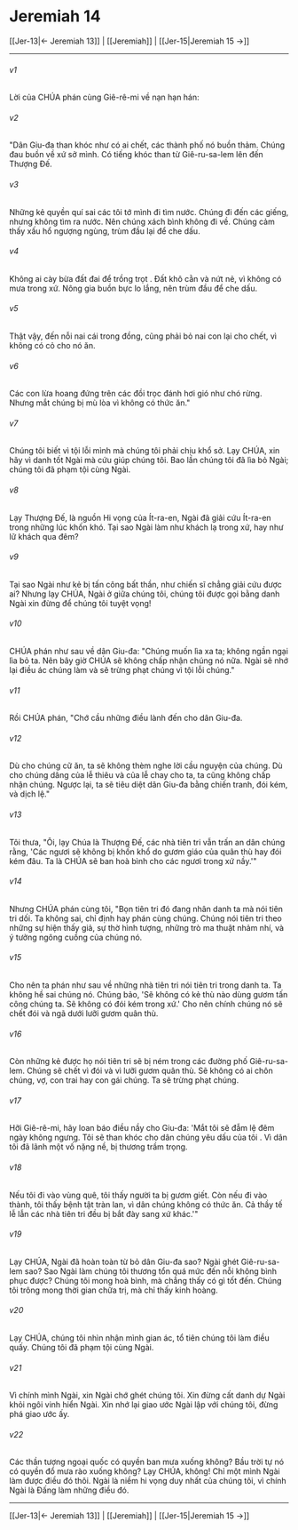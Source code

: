 # Jeremiah 14

[[Jer-13|← Jeremiah 13]] | [[Jeremiah]] | [[Jer-15|Jeremiah 15 →]]
***



###### v1 
Lời của CHÚA phán cùng Giê-rê-mi về nạn hạn hán: 

###### v2 
"Dân Giu-đa than khóc như có ai chết, các thành phố nó buồn thảm. Chúng đau buồn về xứ sở mình. Có tiếng khóc than từ Giê-ru-sa-lem lên đến Thượng Đế. 

###### v3 
Những kẻ quyền quí sai các tôi tớ mình đi tìm nước. Chúng đi đến các giếng, nhưng không tìm ra nước. Nên chúng xách bình không đi về. Chúng cảm thấy xấu hổ ngượng ngùng, trùm đầu lại để che dấu. 

###### v4 
Không ai cày bừa đất đai để trồng trọt . Đất khô cằn và nứt nẻ, vì không có mưa trong xứ. Nông gia buồn bực lo lắng, nên trùm đầu để che dấu. 

###### v5 
Thật vậy, đến nỗi nai cái trong đồng, cũng phải bỏ nai con lại cho chết, vì không có cỏ cho nó ăn. 

###### v6 
Các con lừa hoang đứng trên các đồi trọc đánh hơi gió như chó rừng. Nhưng mắt chúng bị mù lòa vì không có thức ăn." 

###### v7 
Chúng tôi biết vì tội lỗi mình mà chúng tôi phải chịu khổ sở. Lạy CHÚA, xin hãy vì danh tốt Ngài mà cứu giúp chúng tôi. Bao lần chúng tôi đã lìa bỏ Ngài; chúng tôi đã phạm tội cùng Ngài. 

###### v8 
Lạy Thượng Đế, là nguồn Hi vọng của Ít-ra-en, Ngài đã giải cứu Ít-ra-en trong những lúc khốn khó. Tại sao Ngài làm như khách lạ trong xứ, hay như lữ khách qua đêm? 

###### v9 
Tại sao Ngài như kẻ bị tấn công bất thần, như chiến sĩ chẳng giải cứu được ai? Nhưng lạy CHÚA, Ngài ở giữa chúng tôi, chúng tôi được gọi bằng danh Ngài xin đừng để chúng tôi tuyệt vọng! 

###### v10 
CHÚA phán như sau về dân Giu-đa: "Chúng muốn lìa xa ta; không ngần ngại lìa bỏ ta. Nên bây giờ CHÚA sẽ không chấp nhận chúng nó nữa. Ngài sẽ nhớ lại điều ác chúng làm và sẽ trừng phạt chúng vì tội lỗi chúng." 

###### v11 
Rồi CHÚA phán, "Chớ cầu những điều lành đến cho dân Giu-đa. 

###### v12 
Dù cho chúng cữ ăn, ta sẽ không thèm nghe lời cầu nguyện của chúng. Dù cho chúng dâng của lễ thiêu và của lễ chay cho ta, ta cũng không chấp nhận chúng. Ngược lại, ta sẽ tiêu diệt dân Giu-đa bằng chiến tranh, đói kém, và dịch lệ." 

###### v13 
Tôi thưa, "Ôi, lạy Chúa là Thượng Đế, các nhà tiên tri vẫn trấn an dân chúng rằng, 'Các ngươi sẽ không bị khốn khổ do gươm giáo của quân thù hay đói kém đâu. Ta là CHÚA sẽ ban hoà bình cho các ngươi trong xứ nầy.'" 

###### v14 
Nhưng CHÚA phán cùng tôi, "Bọn tiên tri đó đang nhân danh ta mà nói tiên tri dối. Ta không sai, chỉ định hay phán cùng chúng. Chúng nói tiên tri theo những sự hiện thấy giả, sự thờ hình tượng, những trò ma thuật nhảm nhí, và ý tưởng ngông cuồng của chúng nó. 

###### v15 
Cho nên ta phán như sau về những nhà tiên tri nói tiên tri trong danh ta. Ta không hề sai chúng nó. Chúng bảo, 'Sẽ không có kẻ thù nào dùng gươm tấn công chúng ta. Sẽ không có đói kém trong xứ.' Cho nên chính chúng nó sẽ chết đói và ngã dưới lưỡi gươm quân thù. 

###### v16 
Còn những kẻ được họ nói tiên tri sẽ bị ném trong các đường phố Giê-ru-sa-lem. Chúng sẽ chết vì đói và vì lưỡi gươm quân thù. Sẽ không có ai chôn chúng, vợ, con trai hay con gái chúng. Ta sẽ trừng phạt chúng. 

###### v17 
Hỡi Giê-rê-mi, hãy loan báo điều nầy cho Giu-đa: 'Mắt tôi sẽ đẫm lệ đêm ngày không ngưng. Tôi sẽ than khóc cho dân chúng yêu dấu của tôi . Vì dân tôi đã lãnh một vố nặng nề, bị thương trầm trọng. 

###### v18 
Nếu tôi đi vào vùng quê, tôi thấy người ta bị gươm giết. Còn nếu đi vào thành, tôi thấy bệnh tật tràn lan, vì dân chúng không có thức ăn. Cả thầy tế lễ lẫn các nhà tiên tri đều bị bắt đày sang xứ khác.'" 

###### v19 
Lạy CHÚA, Ngài đã hoàn toàn từ bỏ dân Giu-đa sao? Ngài ghét Giê-ru-sa-lem sao? Sao Ngài làm chúng tôi thương tổn quá mức đến nỗi không bình phục được? Chúng tôi mong hoà bình, mà chẳng thấy có gì tốt đến. Chúng tôi trông mong thời gian chữa trị, mà chỉ thấy kinh hoàng. 

###### v20 
Lạy CHÚA, chúng tôi nhìn nhận mình gian ác, tổ tiên chúng tôi làm điều quấy. Chúng tôi đã phạm tội cùng Ngài. 

###### v21 
Vì chính mình Ngài, xin Ngài chớ ghét chúng tôi. Xin đừng cất danh dự Ngài khỏi ngôi vinh hiển Ngài. Xin nhớ lại giao ước Ngài lập với chúng tôi, đừng phá giao ước ấy. 

###### v22 
Các thần tượng ngoại quốc có quyền ban mưa xuống không? Bầu trời tự nó có quyền đổ mưa rào xuống không? Lạy CHÚA, không! Chỉ một mình Ngài làm được điều đó thôi. Ngài là niềm hi vọng duy nhất của chúng tôi, vì chính Ngài là Đấng làm những điều đó.

***
[[Jer-13|← Jeremiah 13]] | [[Jeremiah]] | [[Jer-15|Jeremiah 15 →]]

